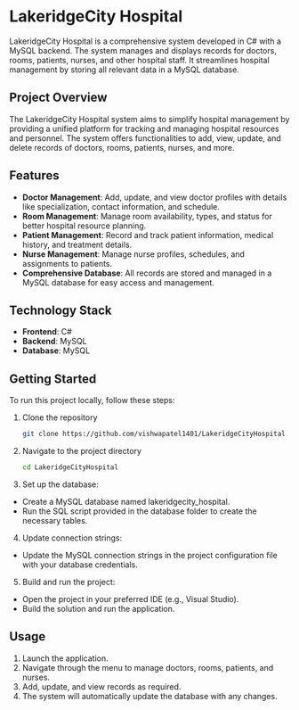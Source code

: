 # LakeridgeCity Hospital
LakeridgeCity Hospital is a comprehensive system developed in C# with a MySQL backend. The system manages and displays records for doctors, rooms, patients, nurses, and other hospital staff. It streamlines hospital management by storing all relevant data in a MySQL database.

## Project Overview
The LakeridgeCity Hospital system aims to simplify hospital management by providing a unified platform for tracking and managing hospital resources and personnel. The system offers functionalities to add, view, update, and delete records of doctors, rooms, patients, nurses, and more.

## Features
- **Doctor Management**: Add, update, and view doctor profiles with details like specialization, contact information, and schedule.
- **Room Management**: Manage room availability, types, and status for better hospital resource planning.
- **Patient Management**: Record and track patient information, medical history, and treatment details.
- **Nurse Management**: Manage nurse profiles, schedules, and assignments to patients.
- **Comprehensive Database**: All records are stored and managed in a MySQL database for easy access and management.

## Technology Stack
- **Frontend**: C#
- **Backend**: MySQL
- **Database**: MySQL

## Getting Started
To run this project locally, follow these steps:
1. Clone the repository
   ```bash
   git clone https://github.com/vishwapatel1401/LakeridgeCityHospital
2. Navigate to the project directory
   ```bash
   cd LakeridgeCityHospital
3.	Set up the database:
- Create a MySQL database named lakeridgecity_hospital.
- Run the SQL script provided in the database folder to create the necessary tables.
4.	Update connection strings:
-	Update the MySQL connection strings in the project configuration file with your database credentials.
5.	Build and run the project:
-	Open the project in your preferred IDE (e.g., Visual Studio).
-	Build the solution and run the application.

## Usage
1. Launch the application.
2. Navigate through the menu to manage doctors, rooms, patients, and nurses.
3. Add, update, and view records as required.
4. The system will automatically update the database with any changes.


